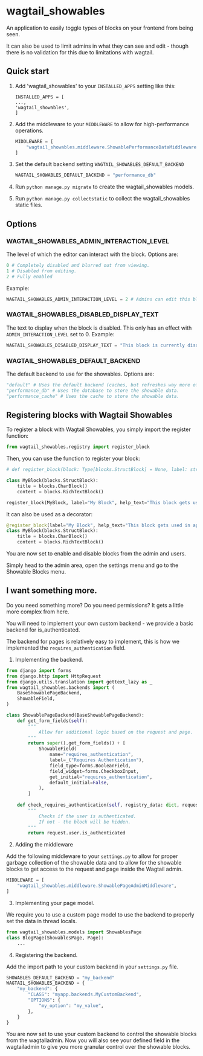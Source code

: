 wagtail_showables
=================

An application to easily toggle types of blocks on your frontend from being seen.

It can also be used to limit admins in what they can see and edit - though there is no validation for this due to limitations with wagtail.

Quick start
-----------

1. Add 'wagtail_showables' to your `INSTALLED_APPS` setting like this:

   ```
   INSTALLED_APPS = [
   ...,
   'wagtail_showables',
   ]
   ```
2. Add the middleware to your `MIDDLEWARE` to allow for high-performance operations.

   ```python
   MIDDLEWARE = [
       "wagtail_showables.middleware.ShowablePerformanceDataMiddleware",
   ]

   ```
3. Set the default backend setting `WAGTAIL_SHOWABLES_DEFAULT_BACKEND`

   ```python
   WAGTAIL_SHOWABLES_DEFAULT_BACKEND = "performance_db"
   ```
4. Run `python manage.py migrate` to create the wagtail_showables models.
5. Run `python manage.py collectstatic` to collect the wagtail_showables static files.

## Options

### WAGTAIL_SHOWABLES_ADMIN_INTERACTION_LEVEL

The level of which the editor can interact with the block.
Options are:

```python
0 # Completely disabled and blurred out from viewing.
1 # Disabled from editing.
2 # Fully enabled
```

Example:

```python
WAGTAIL_SHOWABLES_ADMIN_INTERACTION_LEVEL = 2 # Admins can edit this block.
```

### WAGTAIL_SHOWABLES_DISABLED_DISPLAY_TEXT

The text to display when the block is disabled.
This only has an effect with `ADMIN_INTERACTION_LEVEL` set to 0.
Example:

```python
WAGTAIL_SHOWABLES_DISABLED_DISPLAY_TEXT = "This block is currently disabled."
```

### WAGTAIL_SHOWABLES_DEFAULT_BACKEND

The default backend to use for the showables.
Options are:

```python
"default" # Uses the default backend (caches, but refreshes way more often than the other backends.)
"performance_db" # Uses the database to store the showable data.
"performance_cache" # Uses the cache to store the showable data.
```

## Registering blocks with Wagtail Showables

To register a block with Wagtail Showables, you simply import the register function:

```python
from wagtail_showables.registry import register_block
```

Then, you can use the function to register your block:

```python
# def register_block(block: Type[blocks.StructBlock] = None, label: str = None, help_text: # str = None):

class MyBlock(blocks.StructBlock):
    title = blocks.CharBlock()
    content = blocks.RichTextBlock()

register_block(MyBlock, label="My Block", help_text="This block gets used in application X and does Y.")
```

It can also be used as a decorator:

```python
@register_block(label="My Block", help_text="This block gets used in application X and does Y.")
class MyBlock(blocks.StructBlock):
    title = blocks.CharBlock()
    content = blocks.RichTextBlock()
```

You are now set to enable and disable blocks from the admin and users.

Simply head to the admin area, open the settings menu and go to the Showable Blocks menu.

## I want something more.

Do you need something more? Do you need permissions? It gets a little more complex from here.

You will need to implement your own custom backend - we provide a basic backend for is_authenticated.

The backend for pages is relatively easy to implement, this is how we implemented the `requires_authentication` field.

1. Implementing the backend.

```python
from django import forms
from django.http import HttpRequest
from django.utils.translation import gettext_lazy as _
from wagtail_showables.backends import (
    BaseShowablePageBackend,
    ShowableField,
)

class ShowablePageBackend(BaseShowablePageBackend):
    def get_form_fields(self):
        """
            Allow for additional logic based on the request and page.
        """
        return super().get_form_fields() + [
            ShowableField(
                name="requires_authentication",
                label=_("Requires Authentication"),
                field_type=forms.BooleanField,
                field_widget=forms.CheckboxInput,
                get_initial="requires_authentication",
                default_initial=False,
            ),
        ]
    
    def check_requires_authentication(self, registry_data: dict, request: HttpRequest, page: "Page", data_key: str) -> bool:
        """
            Checks if the user is authenticated.
            If not - the block will be hidden.
        """
        return request.user.is_authenticated
```

2. Adding the middleware

Add the following middleware to your `settings.py` to allow for proper garbage collection of the showable data 
and to allow for the showable blocks to get access to the request and page inside the Wagtail admin.

```python
MIDDLEWARE = [
    "wagtail_showables.middleware.ShowablePageAdminMiddleware",
]
```

3. Implementing your page model.

We require you to use a custom page model to use the backend to properly set the data in thread locals.

```python
from wagtail_showables.models import ShowablesPage
class BlogPage(ShowablesPage, Page):
    ...
```

4. Registering the backend.

Add the import path to your custom backend in your `settings.py` file.

```python
SHOWABLES_DEFAULT_BACKEND = "my_backend"
WAGTAIL_SHOWABLES_BACKEND = {
    "my_backend": {
        "CLASS": "myapp.backends.MyCustomBackend",
        "OPTIONS": {
            "my_option": "my_value",
        },
    }
}
```

You are now set to use your custom backend to control the showable blocks from the wagtailadmin.
Now you will also see your defined field in the wagtailadmin to give you more granular control over the showable blocks.
